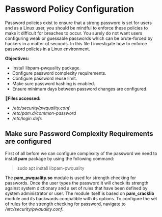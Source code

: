 # Password Policy Configuration
Password policies exist to ensure that a strong password is set for users and as a Linux user, you should be mindful to enforce these policies to make it difficult for breaches to occur. You surely do not want users configuring weak or guessable passwords which can be brute-forced by hackers in a matter of seconds. In this file I investigate how to enforce password policies in a Linux environment.

**Objectives:**
* Install libpam-pwquality package.
* Configure password complexity requirements.
* Configure password reuse limit.
* Make sure password hashing is enabled.
* Ensure minimum days between password changes are configured.

**📁Files accessed:**
* */etc/security/pwquality.conf*
* */etc/pam.d/common-password*
* */etc/login.defs*

## Make sure Password Complexity Requirements are configured
First of all before we can configure complexity of the password we need to install **pam** package by using the following command:

> sudo apt install libpam-pwquality

The **pam_pwquality.so** module is used for strength checking for passwords. Once the user types the password it will check its strength against system dictionary and a set of rules that have been defined by system administrator or user. The module itself is based on **pam_cracklib** module and its backwards compatible with its options.
To configure the set of rules for the strength checking for password, navigate to */etc/security/pwquality.conf*.
